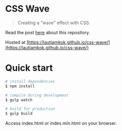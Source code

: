 CSS Wave
===========

> Creating a "wave" effect with CSS.

Read the post [here](https://www.codementor.io/lautiamkok/...) about this repository.

Hosted at [https://lautiamkok.github.io/css-wave/](https://lautiamkok.github.io/css-wave/)

Quick start
=============

``` bash
# install dependencies
$ npm install

# compile during development
$ gulp watch

# build for production
$ gulp build
```

Access index.html or index.min.html on your browser.
